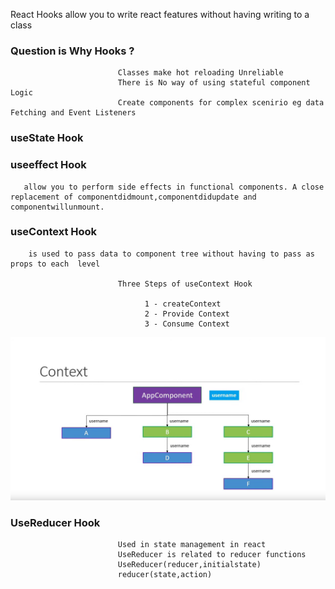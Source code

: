 React Hooks allow you to write react features without having writing to a class
   
  ### Question is   Why Hooks ?

                            Classes make hot reloading Unreliable 
                            There is No way of using stateful component  Logic
                            Create components for complex scenirio eg data Fetching and Event Listeners

###   useState Hook

###   useeffect Hook
   
       allow you to perform side effects in functional components. A close replacement of componentdidmount,componentdidupdate and componentwillunmount. 

###   useContext Hook
        is used to pass data to component tree without having to pass as props to each  level 
                           
                            Three Steps of useContext Hook
                                  
                                  1 - createContext
                                  2 - Provide Context
                                  3 - Consume Context


![](images/UseContext.png)

### UseReducer Hook 
            
                            Used in state management in react
                            UseReducer is related to reducer functions
                            UseReducer(reducer,initialstate)
                            reducer(state,action)

